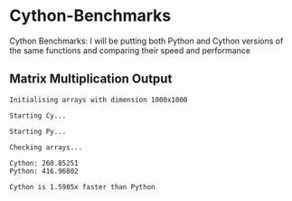 # Cython-Benchmarks
Cython Benchmarks: I will be putting both Python and Cython versions of the same functions and comparing their speed and performance

## Matrix Multiplication Output

```
Initialising arrays with dimension 1000x1000

Starting Cy...

Starting Py...

Checking arrays...

Cython: 260.85251
Python: 416.96802

Cython is 1.5985x faster than Python
```
